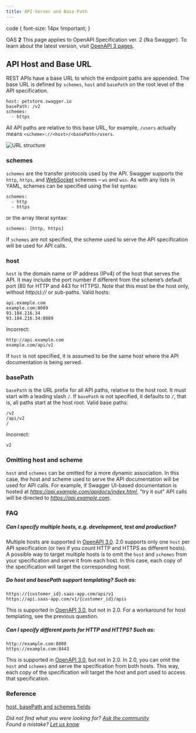```yaml
---
title: API Server and Base Path
---
```


code { font-size: 14px !important; }

OAS **2** This page applies to OpenAPI Specification ver. 2 (fka Swagger). To learn about the latest version, visit [OpenAPI 3 pages](/docs/specification/api-host-and-base-path/).

## API Host and Base URL

REST APIs have a base URL to which the endpoint paths are appended. The base URL is defined by `schemes`, `host` and `basePath` on the root level of the API specification.

    host: petstore.swagger.io
    basePath: /v2
    schemes:
      - https

All API paths are relative to this base URL, for example, `/users` actually means `<scheme>://<host>/<basePath>/users`.

![URL structure](/swagger/media/Images/url-structure.png)

### schemes

`schemes` are the transfer protocols used by the API. Swagger supports the `http`, `https`, and [WebSocket](https://en.wikipedia.org/wiki/WebSocket) schemes – `ws` and `wss`. As with any lists in YAML, schemes can be specified using the list syntax:

    schemes:
      - http
      - https

or the array literal syntax:

    schemes: [http, https]

If `schemes` are not specified, the scheme used to serve the API specification will be used for API calls.

### host

`host` is the domain name or IP address (IPv4) of the host that serves the API. It may include the port number if different from the scheme’s default port (80 for HTTP and 443 for HTTPS). Note that this must be the host only, without _http(s)://_ or sub-paths. Valid hosts:

    api.example.com
    example.com:8089
    93.184.216.34
    93.184.216.34:8089

Incorrect:

    http://api.example.com
    example.com/api/v1

If `host` is not specified, it is assumed to be the same host where the API documentation is being served.

### basePath

`basePath` is the URL prefix for all API paths, relative to the host root. It must start with a leading slash `/`. If `basePath` is not specified, it defaults to `/`, that is, all paths start at the host root. Valid base paths:

    /v2
    /api/v2
    /

Incorrect:

    v2

### Omitting host and scheme

`host` and `schemes` can be omitted for a more dynamic association. In this case, the host and scheme used to serve the API documentation will be used for API calls. For example, if Swagger UI-based documentation is hosted at _https://api.example.com/apidocs/index.html_, "try it out" API calls will be directed to _https://api.example.com_.

### FAQ

##### **Can I specify multiple hosts, e.g. development, test and production?**

Multiple hosts are supported in [OpenAPI 3.0](/docs/specification/api-host-and-base-path/). 2.0 supports only one `host` per API specification (or two if you count HTTP and HTTPS as different hosts). A possible way to target multiple hosts is to omit the `host` and `schemes` from your specification and serve it from each host. In this case, each copy of the specification will target the corresponding host.

##### **Do host and basePath support templating? Such as:**

    https://{customer_id}.saas-app.com/api/v1
    https://api.saas-app.com/v1/{customer_id}/apis

This is supported in [OpenAPI 3.0](/docs/specification/api-host-and-base-path/), but not in 2.0. For a workaround for host templating, see the previous question.

##### **Can I specify different ports for HTTP and HTTPS? Such as:**

    http://example.com:8080
    https://example.com:8443

This is supported in [OpenAPI 3.0](/docs/specification/api-host-and-base-path/), but not in 2.0. In 2.0, you can omit the `host` and `schemes` and serve the specification from both hosts. This way, each copy of the specification will target the host and port used to access that specification.

### Reference

[host, basePath and schemes fields](https://github.com/OAI/OpenAPI-Specification/blob/master/versions/2.0.md#user-content-swaggerHost)

_Did not find what you were looking for? [Ask the community](https://community.smartbear.com/t5/Swagger-Open-Source-Tools/bd-p/SwaggerOSTools)  
Found a mistake? [Let us know](https://github.com/swagger-api/swagger.io/issues)_
